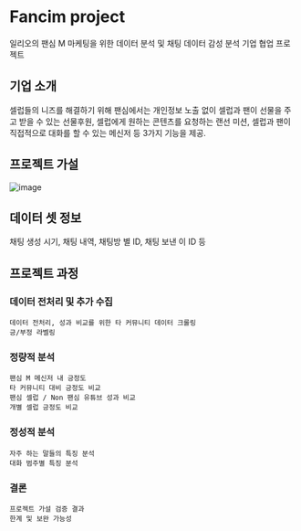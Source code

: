 # Fancim project

일리오의 팬심 M 마케팅을 위한 데이터 분석 및 채팅 데이터 감성 분석 기업 협업 프로젝트

## 기업 소개 

셀럽들의 니즈를 해결하기 위해 팬심에서는 개인정보 노출 없이 셀럽과 팬이 선물을 주고 받을 수 있는 선물후원,  셀럽에게 원하는 콘텐츠를 요청하는 랜선 미션, 셀럽과 팬이 직접적으로 대화를 할 수 있는 메신저 등 3가지 기능을 제공.

## 프로젝트 가설
![image](https://user-images.githubusercontent.com/70729822/165380239-caadd496-d480-47c2-b06d-6a8ee7ae3b9c.png)

## 데이터 셋 정보

채팅 생성 시기, 채팅 내역, 채팅방 별 ID, 채팅 보낸 이 ID 등

## 프로젝트 과정

### 데이터 전처리 및 추가 수집
```
데이터 전처리, 성과 비교를 위한 타 커뮤니티 데이터 크롤링
긍/부정 라벨링
```

### 정량적 분석
```
팬심 M 메신저 내 긍정도
타 커뮤니티 대비 긍정도 비교
팬심 셀럽 / Non 팬심 유튜브 성과 비교
개별 셀럽 긍정도 비교
```

### 정성적 분석
```
자주 하는 말들의 특징 분석
대화 범주별 특징 분석
```

### 결론
```
프로젝트 가설 검증 결과
한계 및 보완 가능성
```
